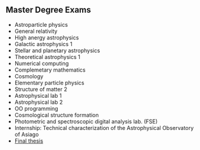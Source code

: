 <!-- 
.. link: 
.. description: 
.. tags: 
.. date: 2013/08/22 10:42:49
.. title: Master
.. slug: master
-->

## Master Degree Exams

* Astroparticle physics <!--30-->
* General relativity <!--30+-->
* High anergy astrophysics <!--29-->
* Galactic astrophysics 1 <!--27-->
* Stellar and planetary astrophysics <!--30-->
* Theoretical astrophysics 1 <!--24-->
* Numerical computing <!--26-->
* Complemetary mathematics <!--28-->
* Cosmology <!--30-->
* Elementary particle physics <!--30-->
* Structure of matter 2 <!--21-->
* Astrophysical lab 1 <!--26-->
* Astrophysical lab 2 <!--28-->
* OO programming <!--27-->
* Cosmological structure formation <!--25-->
* Photometric and spectroscopic digital analysis lab. (FSE)
* Internship: Technical characterization of the Astrophysical Observatory of Asiago
* [Final thesis](../files/masterThesis.pdf)

